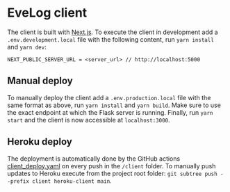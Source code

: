 # EveLog client

The client is built with [Next.js](https://flask.palletsprojects.com/en/2.2.x/). To execute the client in development add a `.env.development.local` file with the following content, run `yarn install` and `yarn dev`:

```env
NEXT_PUBLIC_SERVER_URL = <server_url> // http://localhost:5000
```

## Manual deploy

To manually deploy the client add a `.env.production.local` file with the same format as above, run `yarn install` and `yarn build`. Make sure to use the exact endpoint at which the Flask server is running. Finally, run `yarn start` and the client is now accessible at `localhost:3000`.

## Heroku deploy

The deployment is automatically done by the GitHub actions [client_deploy.yaml](../.github/workflows/client_deploy.yaml) on every push in the `/client` folder. To manually push updates to Heroku execute from the project root folder: `git subtree push --prefix client heroku-client main`.



